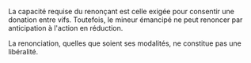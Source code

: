 La capacité requise du renonçant est celle exigée pour consentir une donation entre vifs. Toutefois, le mineur émancipé ne peut renoncer par anticipation à l'action en réduction.

La renonciation, quelles que soient ses modalités, ne constitue pas une libéralité.
